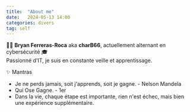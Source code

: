 ```yaml
---
title:  "About me"
date:   2024-05-13 14:00
categories: divers
tag: self
---
```

👨‍🎓 **Bryan Ferreras-Roca** aka **charB66**, actuellement alternant en cybersécurité 🎓  
Passionné d'IT, je suis en constante veille et apprentissage.

✨ Mantras
- Je ne perds jamais, soit j'apprends, soit je gagne. - Nelson Mandela
- Qui Ose Gagne. - 1er
- Dans la vie, chaque étape est importante, rien n'est échec, mais bien une expérience supplémentaire.
